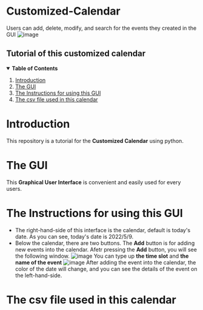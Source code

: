 # Customized-Calendar
Users can add, delete, modify, and search for the events they created in the GUI
![image](https://user-images.githubusercontent.com/89577799/167335469-d17a9fae-d4cc-44aa-bcde-8d871bd006c7.png)
## Tutorial of this customized calendar
<details open="open">
  <summary><b>Table of Contents</b></summary>
  <ol>
    <li>
      <a href="#introduction">Introduction</a>
      <ul> 
    </li>
      </ul>
    <li>
      <a href="#the-gui">The GUI</a>
      <ul>
      </ul>
    </li>
    <li><a href="#the-instructions-for-using-this-GUI">The Instructions for using this GUI</a></li>
    <li><a href="#the-csv-file-used-in-this-calendar">The csv file used in this calendar</a></li>
  </ol>
</details>

# __Introduction__
This repository is a tutorial for the __Customized Calendar__ using python.
# __The GUI__
This __Graphical User Interface__ is convenient and easily used for every users.
# __The Instructions for using this GUI__
* The right-hand-side of this interface is the calendar, default is today's date. As you can see, today's date is 2022/5/9.
* Below the calendar, there are two buttons. The __Add__ button is for adding new events into the calendar. Afetr pressing the __Add__ button, you will see the following window.
![image](https://user-images.githubusercontent.com/89577799/167347447-0b204e9f-c9d9-47ec-9529-155ac1de7812.png)
You can type up __the time slot__ and __the name of the event__
![image](https://user-images.githubusercontent.com/89577799/167347574-34eca63f-efdd-4d15-8310-7ec1c2745e60.png)
After adding the event into the calendar, the color of the date will change, and you can see the details of the event on the left-hand-side.
# __The csv file used in this calendar__
